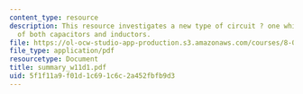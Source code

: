 ```yaml
---
content_type: resource
description: This resource investigates a new type of circuit ? one which consists
  of both capacitors and inductors.
file: https://ol-ocw-studio-app-production.s3.amazonaws.com/courses/8-02t-electricity-and-magnetism-spring-2005/5f1f11a9f01d1c691c6c2a452fbfb9d3_summary_w11d1.pdf
file_type: application/pdf
resourcetype: Document
title: summary_w11d1.pdf
uid: 5f1f11a9-f01d-1c69-1c6c-2a452fbfb9d3
---
```


